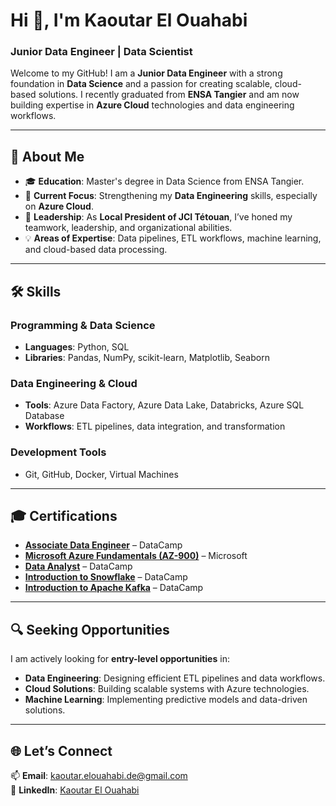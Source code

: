 # Hi 👋, I'm Kaoutar El Ouahabi  
### Junior Data Engineer | Data Scientist  

Welcome to my GitHub! I am a **Junior Data Engineer** with a strong foundation in **Data Science** and a passion for creating scalable, cloud-based solutions. I recently graduated from **ENSA Tangier** and am now building expertise in **Azure Cloud** technologies and data engineering workflows.  

---

## 🚀 About Me  

- 🎓 **Education**: Master's degree in Data Science from ENSA Tangier.  
- 🌱 **Current Focus**: Strengthening my **Data Engineering** skills, especially on **Azure Cloud**.  
- 🌟 **Leadership**: As **Local President of JCI Tétouan**, I’ve honed my teamwork, leadership, and organizational abilities.  
- 💡 **Areas of Expertise**: Data pipelines, ETL workflows, machine learning, and cloud-based data processing.  

---

## 🛠️ Skills  

### **Programming & Data Science**  
- **Languages**: Python, SQL  
- **Libraries**: Pandas, NumPy, scikit-learn, Matplotlib, Seaborn  

### **Data Engineering & Cloud**  
- **Tools**: Azure Data Factory, Azure Data Lake, Databricks, Azure SQL Database  
- **Workflows**: ETL pipelines, data integration, and transformation  

### **Development Tools**  
- Git, GitHub, Docker, Virtual Machines  


---

## 🎓 Certifications  

- **[Associate Data Engineer](https://www.datacamp.com/completed/statement-of-accomplishment/track/95629bf8332abb4a27b370e2872d13344052472c)** – DataCamp  
- **[Microsoft Azure Fundamentals (AZ-900)](https://www.datacamp.com/completed/statement-of-accomplishment/track/ded4553ea79b403fffaacc72b41e3bbc5278aa8a)** – Microsoft  
- **[Data Analyst](https://www.datacamp.com/completed/statement-of-accomplishment/track/ba7062704c5dd2bd5a4ae9330e565515e18c716d)** – DataCamp  
- **[Introduction to Snowflake](https://www.datacamp.com/completed/statement-of-accomplishment/course/182956ce1781c16a730a3a7c4bd8dfab49a08951)** – DataCamp  
- **[Introduction to Apache Kafka](https://www.datacamp.com/completed/statement-of-accomplishment/course/4f8eb648b7158b974edc295e873f76008349d44a)** – DataCamp  

---

## 🔍 Seeking Opportunities  

I am actively looking for **entry-level opportunities** in:  
- **Data Engineering**: Designing efficient ETL pipelines and data workflows.  
- **Cloud Solutions**: Building scalable systems with Azure technologies.  
- **Machine Learning**: Implementing predictive models and data-driven solutions.  

---

## 🌐 Let’s Connect  

📫 **Email**: [kaoutar.elouahabi.de@gmail.com](mailto:kaoutar.elouahabi.de@gmail.com)  
💼 **LinkedIn**: [Kaoutar El Ouahabi](https://www.linkedin.com/in/kaoutar-elouahabi/)  
